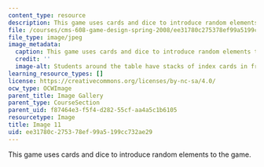 ```yaml
---
content_type: resource
description: This game uses cards and dice to introduce random elements to the game.
file: /courses/cms-608-game-design-spring-2008/ee31780c275378ef99a5199cc732ae29_11.jpg
file_type: image/jpeg
image_metadata:
  caption: This game uses cards and dice to introduce random elements to the game.
  credit: ''
  image-alt: Students around the table have stacks of index cards in front of them.
learning_resource_types: []
license: https://creativecommons.org/licenses/by-nc-sa/4.0/
ocw_type: OCWImage
parent_title: Image Gallery
parent_type: CourseSection
parent_uid: f87464e3-f5f4-d282-55cf-aa4a5c1b6105
resourcetype: Image
title: Image 11
uid: ee31780c-2753-78ef-99a5-199cc732ae29
---
```

This game uses cards and dice to introduce random elements to the game.